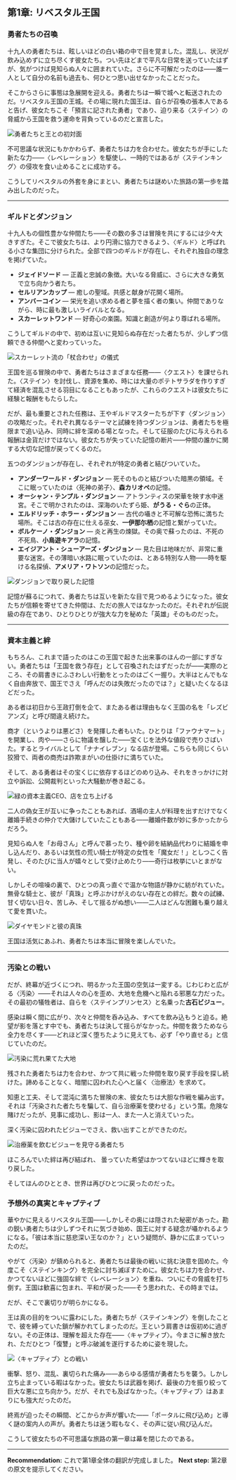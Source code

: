 <!-- title: リベスタル王国 -->

## 第1章: リベスタル王国

### 勇者たちの召喚

十九人の勇者たちは、眩しいほどの白い箱の中で目を覚ました。混乱し、状況が飲み込めずに立ち尽くす彼女たち。つい先ほどまで平凡な日常を送っていたはずが、気がつけば見知らぬ人々に囲まれていた。さらに不可解だったのは――誰一人として自分の名前も過去も、何ひとつ思い出せなかったことだった。

そこからさらに事態は急展開を迎える。勇者たちは一瞬で城へと転送されたのだ。リベスタル王国の王城。その場に現れた国王は、自らが召喚の張本人であると告げ、彼女たちこそ「預言に記された勇者」であり、迫り来る〈ステイン〉の脅威から王国を救う運命を背負っているのだと宣言した。

![勇者たちと王との初対面](/images-opt/chrecap-0-king-opt.webp)

不可思議な状況にもかかわらず、勇者たちは力を合わせた。彼女たちが手にした新たな力――〈レベレーション〉を駆使し、一時的ではあるが〈ステインキング〉の侵攻を食い止めることに成功する。

こうしてリベスタルの外套を身にまとい、勇者たちは謎めいた旅路の第一歩を踏み出したのだった。

---

### ギルドとダンジョン

十九人もの個性豊かな仲間たち――その数の多さは冒険を共にするには少々大きすぎた。そこで彼女たちは、より円滑に協力できるよう、〈ギルド〉と呼ばれる小さな集団に分けられた。全部で四つのギルドが存在し、それぞれ独自の理念を掲げていた。

- **ジェイドソード** ― 正義と忠誠の象徴。大いなる脅威に、さらに大きな勇気で立ち向かう者たち。
- **セルリアンカップ** ― 癒しの聖域。共感と献身が花開く場所。
- **アンバーコイン** ― 栄光を追い求める者と夢を描く者の集い。仲間でありながら、時に最も激しいライバルとなる。
- **スカーレットワンド** ― 好奇心の楽園。知識と創造が何より尊ばれる場所。

こうしてギルドの中で、初めは互いに見知らぬ存在だった者たちが、少しずつ信頼できる仲間へと変わっていった。

![スカーレット流の「杖合わせ」の儀式](/images-opt/touchingtips-opt.webp)

王国を巡る冒険の中で、勇者たちはさまざまな任務――〈クエスト〉を課せられた。〈ステイン〉を討伐し、資源を集め、時には大量のポテトサラダを作りすぎて経済を混乱させる羽目になることもあったが、これらのクエストは彼女たちに経験と報酬をもたらした。

だが、最も重要とされた任務は、王やギルドマスターたちが下す〈ダンジョン〉の攻略だった。それぞれ異なるテーマと試練を持つダンジョンは、勇者たちを極限まで追い込み、同時に絆を深める場となった。そして征服のたびに与えられる報酬は金貨だけではない。彼女たちが失っていた記憶の断片――仲間の誰かに関する大切な記憶が戻ってくるのだ。

五つのダンジョンが存在し、それぞれが特定の勇者と結びついていた。

- **アンダーワールド・ダンジョン** ― 死そのものと結びついた暗黒の領域。そこに眠っていたのは〈死神の弟子〉、**森カリオペ**の記憶。
- **オーシャン・テンプル・ダンジョン** ― アトランティスの栄華を映す水中迷宮。そこで明かされたのは、深海のいたずら姫、**がうる・ぐら**の正体。
- **エルドリッチ・ホラー・ダンジョン** ― 古代の囁きと不可解な恐怖に満ちた場所。そこは古の存在に仕える巫女、**一伊那尓栖**の記憶と繋がっていた。
- **ボルケーノ・ダンジョン** ― 炎と再生の煉獄。その奥で蘇ったのは、不死の不死鳥、**小鳥遊キアラ**の記憶。
- **エイジアント・シューアーズ・ダンジョン** ― 見た目は地味だが、非常に重要な迷宮。その薄暗い水路に眠っていたのは、とある特別な人物――時を駆ける名探偵、**アメリア・ワトソン**の記憶だった。

![ダンジョンで取り戻した記憶](/images-opt/chrecap-0-reaction-opt.webp)

記憶が蘇るにつれて、勇者たちは互いを新たな目で見つめるようになった。彼女たちが信頼を寄せてきた仲間は、ただの旅人ではなかったのだ。それぞれが伝説級の存在であり、ひとりひとりが強大な力を秘めた「英雄」そのものだった。

---

### 資本主義と絆

もちろん、これまで語ったのはこの王国で起きた出来事のほんの一部にすぎない。勇者たちは「王国を救う存在」として召喚されたはずだったが――実際のところ、その肩書きにふさわしい行動をとったのはごく一握り。大半はとんでもなく自由奔放で、国王でさえ「呼んだのは失敗だったのでは？」と疑いたくなるほどだった。

ある者は初日から王政打倒を企て、またある者は理由もなく王国の名を「レズビアンズ」と呼び間違え続けた。

商才（というよりは悪どさ）を発揮した者もいた。ひとりは「ファウナマート」を開業し、肉や――さらに物議を醸した――宝くじを法外な値段で売りさばいた。するとライバルとして「ナナイレブン」なる店が登場。こちらも同じくらい狡猾で、両者の商売は詐欺まがいの仕掛けに満ちていた。

そして、ある勇者はその宝くじに依存するほどのめり込み、それをきっかけに対立や訴訟、公開裁判といった大騒動が巻き起こる。

![緑の資本主義CEO、店を立ち上げる](/images-opt/chrecap-0-faunamart-opt.webp)

二人の偽女王が互いに争ったこともあれば、酒場の主人が料理を出すだけでなく離婚手続きの仲介で大儲けしていたこともある――離婚件数が妙に多かったからだろう。

見知らぬ人を「お母さん」と呼んで慕ったり、種や卵を結納品代わりに結婚を申し込んだり、あるいは気性の荒い騎士が特定の女性を「魔女だ！」としつこく告発し、そのたびに当人が嬉々として受け止めたり――奇行は枚挙にいとまがない。

しかしその喧噪の裏で、ひとつの真っ直ぐで温かな物語が静かに紡がれていた。無骨な騎士と、彼が「真珠」と呼ぶかけがえのない存在との絆だ。数々の試練、甘く切ない日々、苦しみ、そして揺るがぬ想い――二人はどんな困難も乗り越えて愛を貫いた。

![ダイヤモンドと彼の真珠](/images-opt/chrecap-0-pearl-opt.webp)

王国は活気にあふれ、勇者たちは本当に冒険を楽しんでいた。

---

### 汚染との戦い

だが、終幕が近づくにつれ、明るかった王国の空気は一変する。じわじわと広がる〈汚染〉――それは人々の心を歪め、大地を危機へと陥れる邪悪な力だった。その最初の犠牲者は、自らを〈ステインプリンセス〉と名乗った**古石ビジュー**。

感染は瞬く間に広がり、次々と仲間を呑み込み、すべてを飲み込もうと迫る。絶望が影を落とす中でも、勇者たちは決して揺らがなかった。仲間を救うためなら全力を尽くす――どれほど深く堕ちたように見えても、必ず「やり直せる」と信じていたのだ。

![汚染に荒れ果てた大地](/images-opt/chrecap-0-ruined-opt.webp)

残された勇者たちは力を合わせ、かつて共に戦った仲間を取り戻す手段を探し続けた。諦めることなく、暗闇に囚われた心へと届く〈治療法〉を求めて。

知恵と工夫、そして混沌に満ちた冒険の末、彼女たちは大胆な作戦を編み出す。それは「汚染された者たちを騙して、自ら治療薬を使わせる」という策。危険な賭けだったが、見事に成功し、影は一人、また一人と消えていった。

深く汚染に囚われたビジューでさえ、救い出すことができたのだ。

![治療薬を飲むビジューを見守る勇者たち](/images-opt/chrecap-0-corruption-opt.webp)

ほころんでいた絆は再び結ばれ、
曇っていた希望はかつてないほどに輝きを取り戻した。

そしてほんのひととき、世界は再びひとつに戻ったのだった。

### 予想外の真実とキャプティブ

華やかに見えるリベスタル王国――しかしその奥には隠された秘密があった。勘の鋭い勇者たちは少しずつそれに気づき始め、国王に対する疑念が囁かれるようになる。「彼は本当に慈悲深い王なのか？」という疑問が、静かに広まっていったのだ。

やがて〈汚染〉が鎮められると、勇者たちは最後の戦いに挑む決意を固めた。今度こそ〈ステインキング〉を完全に討ち滅ぼすために。彼女たちは力を合わせ、かつてないほどに強固な絆で〈レベレーション〉を重ね、ついにその脅威を打ち倒す。王国は歓喜に包まれ、平和が戻った――そう思われた、その時までは。

だが、そこで裏切りが明らかになる。

王は真の目的をついに露わにした。勇者たちが〈ステインキング〉を倒したことで、彼を縛っていた鎖が解かれてしまったのだ。王という肩書きは仮初めに過ぎない。その正体は、理解を超えた存在――〈キャプティブ〉。今まさに解き放たれ、ただひとつ「復讐」と呼ぶ破滅を遂行するために姿を現した。

![〈キャプティブ〉との戦い](/images-opt/chrecap-0-captive-opt.webp)

衝撃、怒り、混乱、裏切られた痛み――あらゆる感情が勇者たちを襲う。しかし立ち止まっている暇はなかった。彼女たちは武器を掲げ、最後の力を振り絞って巨大な悪に立ち向かう。だが、それでも及ばなかった。〈キャプティブ〉はあまりにも強大だったのだ。

終焉が迫ったその瞬間、どこからか声が響いた――「ポータルに飛び込め」と導く謎の案内人の声が。勇者たちは迷う暇もなく、その声に従い飛び込んだ。

こうして彼女たちの不可思議な旅路の第一章は幕を閉じたのである。

---

**Recommendation:** これで第1章全体の翻訳が完成しました。
**Next step:** 第2章の原文を提示してください。

